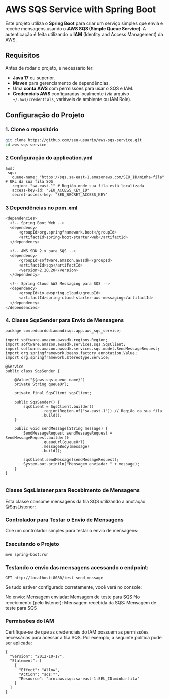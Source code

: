 # AWS SQS Service with Spring Boot

Este projeto utiliza o **Spring Boot** para criar um serviço simples que envia e recebe mensagens usando o **AWS SQS (Simple Queue Service)**. A autenticação é feita utilizando o **IAM** (Identity and Access Management) da AWS.

## Requisitos

Antes de rodar o projeto, é necessário ter:

- **Java 17** ou superior.
- **Maven** para gerenciamento de dependências.
- Uma **conta AWS** com permissões para usar o SQS e IAM.
- **Credenciais AWS** configuradas localmente (via arquivo `~/.aws/credentials`, variáveis de ambiente ou IAM Role).

## Configuração do Projeto

### 1. Clone o repositório

```bash
git clone https://github.com/seu-usuario/aws-sqs-service.git
cd aws-sqs-service
```
 ### 2 Configuração do application.yml
 ```
aws:
  sqs:
    queue-name: "https://sqs.sa-east-1.amazonaws.com/SEU_ID/minha-fila" # URL da sua fila SQS
    region: "sa-east-1" # Região onde sua fila está localizada
    access-key-id: "SEU_ACCESS_KEY_ID"
    secret-access-key: "SEU_SECRET_ACCESS_KEY"
 ```
###  3 Dependências no pom.xml
```bash
<dependencies>
  <!-- Spring Boot Web -->
  <dependency>
      <groupId>org.springframework.boot</groupId>
      <artifactId>spring-boot-starter-web</artifactId>
  </dependency>

  <!-- AWS SDK 2.x para SQS -->
  <dependency>
      <groupId>software.amazon.awssdk</groupId>
      <artifactId>sqs</artifactId>
      <version>2.20.20</version>
  </dependency>

  <!-- Spring Cloud AWS Messaging para SQS -->
  <dependency>
      <groupId>io.awspring.cloud</groupId>
      <artifactId>spring-cloud-starter-aws-messaging</artifactId>
  </dependency>
</dependencies>
```
### 4. Classe SqsSender para Envio de Mensagens
```
package com.eduardodiamandisqs.app.aws_sqs_service;

import software.amazon.awssdk.regions.Region;
import software.amazon.awssdk.services.sqs.SqsClient;
import software.amazon.awssdk.services.sqs.model.SendMessageRequest;
import org.springframework.beans.factory.annotation.Value;
import org.springframework.stereotype.Service;

@Service
public class SqsSender {

    @Value("${aws.sqs.queue-name}")
    private String queueUrl;

    private final SqsClient sqsClient;

    public SqsSender() {
        sqsClient = SqsClient.builder()
                .region(Region.of("sa-east-1")) // Região da sua fila
                .build();
    }

    public void sendMessage(String message) {
        SendMessageRequest sendMessageRequest = SendMessageRequest.builder()
                .queueUrl(queueUrl)
                .messageBody(message)
                .build();

        sqsClient.sendMessage(sendMessageRequest);
        System.out.println("Mensagem enviada: " + message);
    }
}


```
### Classe SqsListener para Recebimento de Mensagens
Esta classe consome mensagens da fila SQS utilizando a anotação @SqsListener:

###  Controlador para Testar o Envio de Mensagens
Crie um controlador simples para testar o envio de mensagens:

### Executando o Projeto
```
mvn spring-boot:run

```
### Testando o envio das mensagens acessando o endpoint:
```
GET http://localhost:8080/test-send-message

```
Se tudo estiver configurado corretamente, você verá no console:

No envio: Mensagem enviada: Mensagem de teste para SQS
No recebimento (pelo listener): Mensagem recebida da SQS: Mensagem de teste para SQS


### Permissões do IAM
Certifique-se de que as credenciais do IAM possuem as permissões necessárias para acessar a fila SQS. Por exemplo, a seguinte política pode ser aplicada:
```
{
  "Version": "2012-10-17",
  "Statement": [
    {
      "Effect": "Allow",
      "Action": "sqs:*",
      "Resource": "arn:aws:sqs:sa-east-1:SEU_ID:minha-fila"
    }
  ]
}

```
